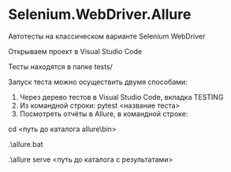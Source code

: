 # Selenium.WebDriver.Allure
Автотесты на классическом варианте Selenium WebDriver

Открываем проект в Visual Studio Code

Тесты находятся в папке tests/

Запуск теста можно осуществить двумя способами: 
1. Через дерево тестов в Visual Studio Code, вкладка TESTING
2. Из командной строки: pytest <название теста>
3. Посмотреть отчёты в Allure, в командной строке:

cd <путь до каталога allure\bin>

.\allure.bat

.\allure serve <путь до каталога с результатами>
